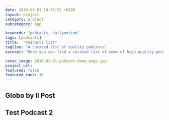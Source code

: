 ```yaml
---
date: 2010-01-01 19:33:52 +0100
layout: project
category: project
subcategory: app

keywords: "podcasts, dailymotion"
tags: [podcasts]
title:  "Podcasts list"
tagline: "A curated list of quality podcasts"
excerpt: "Here you can find a curated list of some of high quality pocasts."

cover_image: 2010-01-01-podcast-demo-page.jpg
project_url: 
featured: false
featured_rank: 10
---
```


<h2>Globo by Il Post</h2>

<div class="video-wrapper-special" style="width:330px; display:inherit !important;">
  <script src="https://geo.dailymotion.com/player/x2xo.js" data-video="kA8AiAmNd3Vc00yJrM8"></script>
</div>


<h2>Test Podcast 2</h2>

<div class="video-wrapper-special" style="width:330px; display:inherit !important;">
  <script src="https://geo.dailymotion.com/player/x2xo.js" data-video="k5wRH7vEkA8AiAmNd3Vc00yJrM8"></script>
</div>
